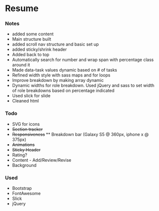 # Resume

### Notes

* added some content
* Main structure built
* added scroll nav structure and basic set up
* added sticky/shrink header
* Added back to top
* Automatically search for number and wrap span with percentage class  around it
* Made data-task values dynamic based on # of tasks
* Refined width style with sass maps and for loops
* Improve breakdown by making array dynamic
* Dynamic widths for role breakdown. Used jQuery and sass to set width of role breakdowns based on percentage indicated
* Used slick for slide
* Cleaned html

### Todo
* SVG for icons
* ~~Section tracker~~
* ~~Responsiveness~~
** Breakdown bar (Galaxy S5 @ 360px, iphone x @ 375px)
* ~~Animations~~
* ~~Sticky Header~~
* Rating?
* Content - Add/Review/Revise
* Background


### Used

* Bootstrap
* FontAwesome
* Slick
* jQuery
